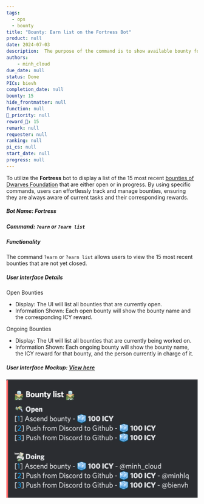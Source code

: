 ```yaml
---
tags: 
  - ops
  - bounty
title: "Bounty: Earn list on the Fortress Bot"
product: null
date: 2024-07-03
description:  The purpose of the command is to show available bounty for community member to earn. 
authors: 
    - minh_cloud
due_date: null
status: Done
PICs: bievh
completion_date: null
bounty: 15
hide_frontmatter: null
function: null
🔺_priority: null
reward_🧊: 15
remark: null
requester: null
ranking: null
pi_cs: null
start_date: null
progress: null
---
```

To utilize the **Fortress** bot to display a list of the 15 most recent [bounties of Dwarves Foundation](https://memo.d.foundation/earn) that are either open or in progress. By using specific commands, users can effortlessly track and manage bounties, ensuring they are always aware of current tasks and their corresponding rewards. 

##### Bot Name: **Fortress**

##### Command: `?earn` or `?earn list`

##### Functionality
The command `?earn` or `?earn list` allows users to view the 15 most recent bounties that are not yet closed.

##### User Interface Details
Open Bounties
-	Display: The UI will list all bounties that are currently open.
-	Information Shown: Each open bounty will show the bounty name and the corresponding ICY reward.

Ongoing Bounties
- Display: The UI will list all bounties that are currently being worked on.
- Information Shown: Each ongoing bounty will show the bounty name, the ICY reward for that bounty, and the person currently in charge of it.

##### User Interface Mockup: [View here](https://share.discohook.app/go/h78hfx6q)
![](assets/bounty_list.png)
